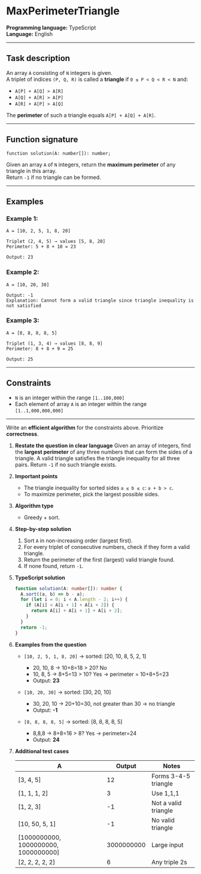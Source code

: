 # MaxPerimeterTriangle

**Programming language:** TypeScript  
**Language:** English  

---

## Task description

An array `A` consisting of `N` integers is given.  
A triplet of indices `(P, Q, R)` is called a **triangle** if `0 ≤ P < Q < R < N` and:

- `A[P] + A[Q] > A[R]`  
- `A[Q] + A[R] > A[P]`  
- `A[R] + A[P] > A[Q]`  

The **perimeter** of such a triangle equals `A[P] + A[Q] + A[R]`.

---

## Function signature

```
function solution(A: number[]): number;
```

Given an array `A` of `N` integers, return the **maximum perimeter** of any triangle in this array.  
Return `-1` if no triangle can be formed.

---

## Examples

### Example 1:

```
A = [10, 2, 5, 1, 8, 20]

Triplet (2, 4, 5) → values [5, 8, 20]
Perimeter: 5 + 8 + 10 = 23

Output: 23
```

### Example 2:

```
A = [10, 20, 30]

Output: -1  
Explanation: Cannot form a valid triangle since triangle inequality is not satisfied
```

### Example 3:

```
A = [8, 8, 8, 8, 5]

Triplet (1, 3, 4) → values [8, 8, 9]  
Perimeter: 8 + 8 + 9 = 25

Output: 25
```

---

## Constraints

- `N` is an integer within the range `[1..100,000]`
- Each element of array `A` is an integer within the range `[1..1,000,000,000]`

---

Write an **efficient algorithm** for the constraints above. Prioritize **correctness**.


1. **Restate the question in clear language**
   Given an array of integers, find the **largest perimeter** of any three numbers that can form the sides of a triangle. A valid triangle satisfies the triangle inequality for all three pairs. Return `-1` if no such triangle exists.

2. **Important points**

   * The triangle inequality for sorted sides `a ≤ b ≤ c`: `a + b > c`.
   * To maximize perimeter, pick the largest possible sides.

3. **Algorithm type**

   * Greedy + sort.

4. **Step-by-step solution**

   1. Sort `A` in non-increasing order (largest first).
   2. For every triplet of consecutive numbers, check if they form a valid triangle.
   3. Return the perimeter of the first (largest) valid triangle found.
   4. If none found, return `-1`.

5. **TypeScript solution**

   ```typescript
   function solution(A: number[]): number {
     A.sort((a, b) => b - a);
     for (let i = 0; i < A.length - 2; i++) {
       if (A[i] < A[i + 1] + A[i + 2]) {
         return A[i] + A[i + 1] + A[i + 2];
       }
     }
     return -1;
   }
   ```

6. **Examples from the question**

   * `[10, 2, 5, 1, 8, 20]` → sorted: \[20, 10, 8, 5, 2, 1]

     * 20, 10, 8 → 10+8=18 > 20? No
     * 10, 8, 5 → 8+5=13 > 10? Yes → perimeter = 10+8+5=23
     * Output: **23**
   * `[10, 20, 30]` → sorted: \[30, 20, 10]

     * 30, 20, 10 → 20+10=30, not greater than 30 → no triangle
     * Output: **-1**
   * `[8, 8, 8, 8, 5]` → sorted: \[8, 8, 8, 8, 5]

     * 8,8,8 → 8+8=16 > 8? Yes → perimeter=24
     * Output: **24**

7. **Additional test cases**

   | A                                     | Output     | Notes                |
   | ------------------------------------- | ---------- | -------------------- |
   | \[3, 4, 5]                            | 12         | Forms 3-4-5 triangle |
   | \[1, 1, 1, 2]                         | 3          | Use 1,1,1            |
   | \[1, 2, 3]                            | -1         | Not a valid triangle |
   | \[10, 50, 5, 1]                       | -1         | No valid triangle    |
   | \[1000000000, 1000000000, 1000000000] | 3000000000 | Large input          |
   | \[2, 2, 2, 2, 2]                      | 6          | Any triple 2s        |
